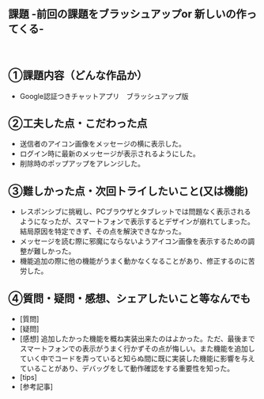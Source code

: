 ## 課題 -前回の課題をブラッシュアップor 新しいの作ってくる-
​
## ①課題内容（どんな作品か）
- Google認証つきチャットアプリ　ブラッシュアップ版
​
## ②工夫した点・こだわった点
- 送信者のアイコン画像をメッセージの横に表示した。
- ログイン時に最新のメッセージが表示されるようにした。
- 削除時のポップアップをアレンジした。
​
## ③難しかった点・次回トライしたいこと(又は機能)
- レスポンシブに挑戦し、PCブラウザとタブレットでは問題なく表示されるようになったが、スマートフォンで表示するとデザインが崩れてしまった。結局原因を特定できず、その点を解決できなかった。
- メッセージを読む際に邪魔にならないようアイコン画像を表示するための調整が難しかった。
- 機能追加の際に他の機能がうまく動かなくなることがあり、修正するのに苦労した。
​
## ④質問・疑問・感想、シェアしたいこと等なんでも
- [質問] 
- [疑問]
- [感想] 追加したかった機能を概ね実装出来たのはよかった。ただ、最後までスマートフォンでの表示がうまく行かずその点が悔しい。また機能を追加していく中でコードを弄っていると知らぬ間に既に実装した機能に影響を与えていることがあり、デバッグをして動作確認をする重要性を知った。
- [tips]
- [参考記事]


